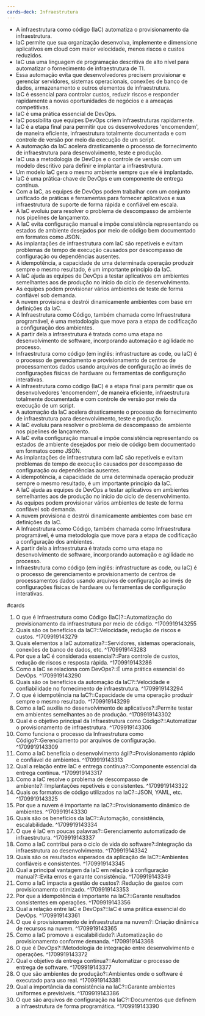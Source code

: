 ```yaml
---
cards-deck: Infraestrutura
---
```



- A infraestrutura como código (IaC) automatiza o provisionamento da infraestrutura.
- IaC permite que sua organização desenvolva, implemente e dimensione aplicativos em cloud com maior velocidade, menos riscos e custos reduzidos.
- IaC usa uma linguagem de programação descritiva de alto nível para automatizar o fornecimento de infraestrutura de TI.
- Essa automação evita que desenvolvedores precisem provisionar e gerenciar servidores, sistemas operacionais, conexões de banco de dados, armazenamento e outros elementos de infraestrutura.
- IaC é essencial para controlar custos, reduzir riscos e responder rapidamente a novas oportunidades de negócios e a ameaças competitivas.
- IaC é uma prática essencial de DevOps.
- IaC possibilita que equipes DevOps criem infraestruturas rapidamente.
- IaC é a etapa final para permitir que os desenvolvedores 'encomendem', de maneira eficiente, infraestrutura totalmente documentada e com controle de versão por meio da execução de um script.
- A automação da IaC acelera drasticamente o processo de fornecimento de infraestrutura para desenvolvimento, teste e produção.
- IaC usa a metodologia de DevOps e o controle de versão com um modelo descritivo para definir e implantar a infraestrutura.
- Um modelo IaC gera o mesmo ambiente sempre que ele é implantado.
- IaC é uma prática-chave de DevOps e um componente de entrega contínua.
- Com a IaC, as equipes de DevOps podem trabalhar com um conjunto unificado de práticas e ferramentas para fornecer aplicativos e sua infraestrutura de suporte de forma rápida e confiável em escala.
- A IaC evoluiu para resolver o problema de descompasso de ambiente nos pipelines de lançamento.
- A IaC evita configuração manual e impõe consistência representando os estados de ambiente desejados por meio de código bem documentado em formatos como JSON.
- As implantações de infraestrutura com IaC são repetíveis e evitam problemas de tempo de execução causados por descompasso de configuração ou dependências ausentes.
- A idempotência, a capacidade de uma determinada operação produzir sempre o mesmo resultado, é um importante princípio da IaC.
- A IaC ajuda as equipes de DevOps a testar aplicativos em ambientes semelhantes aos de produção no início do ciclo de desenvolvimento.
- As equipes podem provisionar vários ambientes de teste de forma confiável sob demanda.
- A nuvem provisiona e destrói dinamicamente ambientes com base em definições da IaC.
- A Infraestrutura como Código, também chamada como Infraestrutura programável, é uma metodologia que move para a etapa de codificação a configuração dos ambientes.
- A partir dela a infraestrutura é tratada como uma etapa no desenvolvimento de software, incorporando automação e agilidade no processo.
- Infraestrutura como código (em inglês: infrastructure as code, ou IaC) é o processo de gerenciamento e provisionamento de centros de processamentos dados usando arquivos de configuração ao invés de configurações físicas de hardware ou ferramentas de configuração interativas.
- A infraestrutura como código (IaC) é a etapa final para permitir que os desenvolvedores 'encomendem', de maneira eficiente, infraestrutura totalmente documentada e com controle de versão por meio da execução de um script.
- A automação da IaC acelera drasticamente o processo de fornecimento de infraestrutura para desenvolvimento, teste e produção.
- A IaC evoluiu para resolver o problema de descompasso de ambiente nos pipelines de lançamento.
- A IaC evita configuração manual e impõe consistência representando os estados de ambiente desejados por meio de código bem documentado em formatos como JSON.
- As implantações de infraestrutura com IaC são repetíveis e evitam problemas de tempo de execução causados por descompasso de configuração ou dependências ausentes.
- A idempotência, a capacidade de uma determinada operação produzir sempre o mesmo resultado, é um importante princípio da IaC.
- A IaC ajuda as equipes de DevOps a testar aplicativos em ambientes semelhantes aos de produção no início do ciclo de desenvolvimento.
- As equipes podem provisionar vários ambientes de teste de forma confiável sob demanda.
- A nuvem provisiona e destrói dinamicamente ambientes com base em definições da IaC.
- A Infraestrutura como Código, também chamada como Infraestrutura programável, é uma metodologia que move para a etapa de codificação a configuração dos ambientes.
- A partir dela a infraestrutura é tratada como uma etapa no desenvolvimento de software, incorporando automação e agilidade no processo.
- Infraestrutura como código (em inglês: infrastructure as code, ou IaC) é o processo de gerenciamento e provisionamento de centros de processamentos dados usando arquivos de configuração ao invés de configurações físicas de hardware ou ferramentas de configuração interativas. 

#cards
1. O que é Infraestrutura como Código (IaC)?::Automatização do provisionamento da infraestrutura por meio de código.
^1709919143255
2. Quais são os benefícios da IaC?::Velocidade, redução de riscos e custos.
^1709919143279
3. Quais elementos a IaC automatiza?::Servidores, sistemas operacionais, conexões de banco de dados, etc.
^1709919143283
4. Por que a IaC é considerada essencial?::Para controle de custos, redução de riscos e resposta rápida.
^1709919143286
5. Como a IaC se relaciona com DevOps?::É uma prática essencial do DevOps.
^1709919143290
6. Quais são os benefícios da automação da IaC?::Velocidade e confiabilidade no fornecimento de infraestrutura.
^1709919143294
7. O que é idempotência na IaC?::Capacidade de uma operação produzir sempre o mesmo resultado.
^1709919143299
8. Como a IaC auxilia no desenvolvimento de aplicativos?::Permite testar em ambientes semelhantes ao de produção.
^1709919143302
9. Qual é o objetivo principal da Infraestrutura como Código?::Automatizar o provisionamento de infraestrutura.
^1709919143306
10. Como funciona o processo da Infraestrutura como Código?::Gerenciamento por arquivos de configuração.
^1709919143309
11. Como a IaC beneficia o desenvolvimento ágil?::Provisionamento rápido e confiável de ambientes.
^1709919143313
12. Qual a relação entre IaC e entrega contínua?::Componente essencial da entrega contínua.
^1709919143317
13. Como a IaC resolve o problema de descompasso de ambiente?::Implantações repetíveis e consistentes.
^1709919143322
14. Quais os formatos de código utilizados na IaC?::JSON, YAML, etc.
^1709919143325
15. Por que a nuvem é importante na IaC?::Provisionamento dinâmico de ambientes.
^1709919143330
16. Quais são os benefícios da IaC?::Automação, consistência, escalabilidade.
^1709919143334
17. O que é IaC em poucas palavras?::Gerenciamento automatizado de infraestrutura.
^1709919143337
18. Como a IaC contribui para o ciclo de vida do software?::Integração da infraestrutura ao desenvolvimento.
^1709919143342
19. Quais são os resultados esperados da aplicação de IaC?::Ambientes confiáveis e consistentes.
^1709919143345
20. Qual a principal vantagem da IaC em relação à configuração manual?::Evita erros e garante consistência.
^1709919143349
21. Como a IaC impacta a gestão de custos?::Redução de gastos com provisionamento otimizado.
^1709919143353
22. Por que a idempotência é importante na IaC?::Garante resultados consistentes em operações.
^1709919143356
23. Qual a relação entre IaC e DevOps?::IaC é uma prática essencial do DevOps.
^1709919143361
24. O que é provisionamento de infraestrutura na nuvem?::Criação dinâmica de recursos na nuvem.
^1709919143365
25. Como a IaC promove a escalabilidade?::Automatização do provisionamento conforme demanda.
^1709919143368
26. O que é DevOps?::Metodologia de integração entre desenvolvimento e operações.
^1709919143372
27. Qual o objetivo da entrega contínua?::Automatizar o processo de entrega de software.
^1709919143377
28. O que são ambientes de produção?::Ambientes onde o software é executado para uso real.
^1709919143381
29. Qual a importância da consistência na IaC?::Garante ambientes uniformes e previsíveis.
^1709919143386
30. O que são arquivos de configuração na IaC?::Documentos que definem a infraestrutura de forma programática.
^1709919143390

